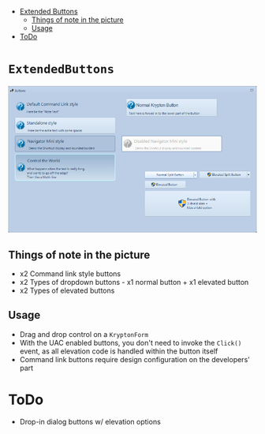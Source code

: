 ﻿<!-- Start Document Outline -->

* [Extended Buttons](#ExtendedButtons)
	* [Things of note in the picture](#things-of-note-in-the-picture)
	* [Usage](#usage)
* [ToDo](#todo)

<!-- End Document Outline -->

# `ExtendedButtons`
![](Buttons.png)

## Things of note in the picture
- x2 Command link style buttons
- x2 Types of dropdown buttons - x1 normal button + x1 elevated button
- x2 Types of elevated buttons

## Usage
- Drag and drop control on a `KryptonForm`
- With the UAC enabled buttons, you don't need to invoke the `Click()` event, as all elevation code is handled within the button itself
- Command link buttons require design configuration on the developers' part

# ToDo
- Drop-in dialog buttons w/ elevation options